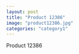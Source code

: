 ```yaml
---
layout: post
title: "Product 12386"
image: "product12386.jpg"
categories: "category1"
---
```

Product 12386
